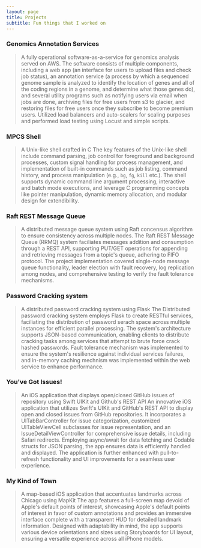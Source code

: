 ```yaml
---
layout: page
title: Projects
subtitle: Fun things that I worked on
---
```


### Genomics Annotation Services

> A fully operational software-as-a-service for genomics analysis served on AWS. 
The software consists of multiple components, including a web app (an interface for users to upload files and check job status), an annotation service (a process by which a sequenced genome sample is analyzed to identify the location of genes and all of the coding regions in a genome, and determine what those genes do), and several utility programs such as notifying users via email when jobs are done, archiving files for free users from s3 to glacier, and restoring files for free users once they subscribe to become premium users. Utilized load balancers and auto-scalers for scaling purposes and performed load testing using Locust and simple scripts. 


### MPCS Shell

> A Unix-like shell crafted in C
The key features of the Unix-like shell include command parsing, job control for foreground and background processes, custom signal handling for process management, and implementation of built-in commands such as job listing, command history, and process manipulation (e.g., `bg`, `fg`, `kill` etc.). The shell supports dynamic command line argument processing, interactive and batch mode executions, and leverage C programming concepts like pointer manipulation, dynamic memory allocation, and modular design for extendibility.


### Raft REST Message Queue

> A distributed message queue system using Raft concensus algorithm to ensure consistency across multiple nodes.
The Raft REST Message Queue (RRMQ) system faciliates messages addition and consumption through a REST API, supporting PUT/GET operations for appending and retrieving messages from a topic's queue, adhering to FIFO protocol. The project implementation covered single-node message queue functionality, leader election with fault recovery, log replication among nodes, and comprehensive testing to verify the fault tolerance mechanisms.


### Password Cracking system

> A distributed password cracking system using Flask
The Distributed password cracking system employs Flask to create RESTful services, faciliating the distribution of password serach space across multiple instances for efficient parallel processing. The system's architecture supports JSON-based communication, enabling clients to distribute cracking tasks among services that attempt to brute force crack hashed passwords. Fault tolerance mechanism was implemented to ensure the system's resilience against individual services failures, and in-memory caching mechnism was implemented within the web service to enhance performance.


### You've Got Issues!

> An iOS application that displays open/closed GitHub issues of repository using Swift UIKit and Github's REST API
An innovative iOS application that utilizes Swift's UIKit and GitHub's REST API to display open and closed issues from GitHub repositories. It incorporates a UITabBarController for issue categorization, customized UITableViewCell subclasses for issue representation, and an IssueDetailViewController for comprehensive issue details, including Safari redirects. Employing async/await for data fetching and Codable structs for JSON parsing, the app ensures data is efficiently handled and displayed. The application is further enhanced with pull-to-refresh functionality and UI improvements for a seamless user experience.


### My Kind of Town

> A map-based iOS application that accentuates landmarks across Chicago using MapKit
The app features a full-screen map devoid of Apple's default points of interest, showcasing Apple's default points of interest in favor of custom annotations and provides an immersive interface complete with a transparent HUD for detailed landmark information. Designed with adaptability in mind, the app supports various device orientations and sizes using Storyboards for UI layout, ensuring a versatile experience across all iPhone models.

